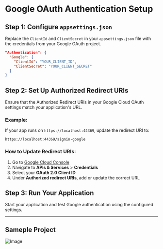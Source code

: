 # Google OAuth Authentication Setup

## Step 1: Configure `appsettings.json`
Replace the `ClientId` and `ClientSecret` in your `appsettings.json` file with the credentials from your Google OAuth project.

```json
"Authentication": {
  "Google": {
    "ClientId": "YOUR_CLIENT_ID",
    "ClientSecret": "YOUR_CLIENT_SECRET"
  }
}
```

## Step 2: Set Up Authorized Redirect URIs
Ensure that the Authorized Redirect URIs in your Google Cloud OAuth settings match your application's URL.

### Example:
If your app runs on `https://localhost:44369`, update the redirect URI to:
```
https://localhost:44369/signin-google
```

### How to Update Redirect URIs:
1. Go to [Google Cloud Console](https://console.cloud.google.com/)
2. Navigate to **APIs & Services** > **Credentials**
3. Select your **OAuth 2.0 Client ID**
4. Under **Authorized redirect URIs**, add or update the correct URL

## Step 3: Run Your Application
Start your application and test Google authentication using the configured settings.

---
## Sameple Project
![Image](https://github.com/user-attachments/assets/48d39e34-5dec-44be-9220-0bc558b0ad81)
